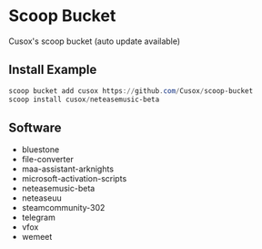 # Scoop Bucket

Cusox's scoop bucket (auto update available)

## Install Example

```powershell
scoop bucket add cusox https://github.com/Cusox/scoop-bucket
scoop install cusox/neteasemusic-beta
```

## Software

- bluestone
- file-converter
- maa-assistant-arknights
- microsoft-activation-scripts
- neteasemusic-beta
- neteaseuu
- steamcommunity-302
- telegram
- vfox
- wemeet
